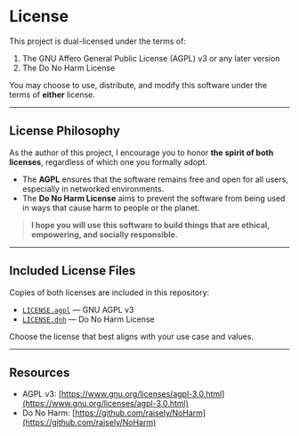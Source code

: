 # License

This project is dual-licensed under the terms of:

1. The GNU Affero General Public License (AGPL) v3 or any later version  
2. The Do No Harm License

You may choose to use, distribute, and modify this software under the terms of **either** license.

---

##  License Philosophy

As the author of this project, I encourage you to honor **the spirit of both licenses**, regardless of which one you formally adopt.

- The **AGPL** ensures that the software remains free and open for all users, especially in networked environments.  
- The **Do No Harm License** aims to prevent the software from being used in ways that cause harm to people or the planet.

> **I hope you will use this software to build things that are ethical, empowering, and socially responsible.**

---

##  Included License Files

Copies of both licenses are included in this repository:

- [`LICENSE.agpl`](./LICENSE.agpl) — GNU AGPL v3  
- [`LICENSE.dnh`](./LICENSE.dnh) — Do No Harm License

Choose the license that best aligns with your use case and values.

---

##  Resources

- AGPL v3: [https://www.gnu.org/licenses/agpl-3.0.html](https://www.gnu.org/licenses/agpl-3.0.html)  
- Do No Harm: [https://github.com/raisely/NoHarm](https://github.com/raisely/NoHarm)